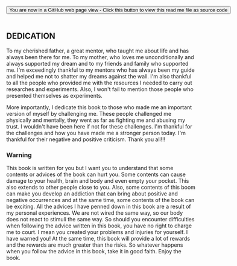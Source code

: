 <span style=display:none; >[You are now in a GitHub source code view - click this link to view Read Me file as a web page]( https://launchandlearn.github.io/index.html#online-version2/01-dedication.md "View file as a web page." ) </span>

<div><input type=button class = 'btn btn-secondary btn-sm' onclick="window.location.href='https://github.com/launchandlearn/launchandlearn.github.io/blob/master/online-version2/01-dedication.md'";
value='You are now in a GitHub web page view - Click this button to view this read me file as source code' class="btn btn-primary" title="Download versions available for you to remix" ></div>

<br>

## DEDICATION
To my cherished father, a great mentor, who taught me about life and has always been there for me. To my mother, who loves me unconditionally and always supported my dream and to my friends and family who supported me. I'm exceedingly thankful to my mentors who has always been my guide and helped me not to shatter my dreams against the wall. I'm also thankful to all the people who provided me with the resources I needed to carry out researches and experiments. Also, I won't fail to mention those people who presented themselves as experiments.

More importantly, I dedicate this book to those who made me an important version of myself by challenging me. These people challenged me physically and mentally, they went as far as fighting me and abusing my trust. I wouldn't have been here if not for these challenges. I'm thankful for the challenges and how you have made me a stronger person today. I'm thankful for their negative and positive criticism. Thank you all!!!

### Warning

This book is written for you but I want you to understand that some contents or advices of the book can hurt you. Some contents can cause damage to your health, brain and body and even empty your pocket. This also extends to other people close to you. Also, some contents of this boom can make you develop an addiction that can bring about positive and negative occurrences and at the same time, some contents of the book can be exciting. All the advices I have penned down in this book are a result of my personal experiences. We are not wired the same way, so our body does not react to stimuli the same way. So should you encounter difficulties when following the advice written in this book, you have no right to charge me to court. I mean you created your problems and injuries for yourself. I have warned you! At the same time, this book will provide a lot of rewards and the rewards are much greater than the risks. So whatever happens when you follow the advice in this book, take it in good faith. Enjoy the book.
